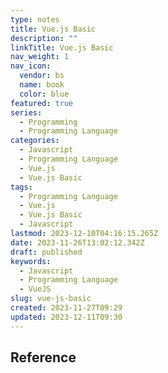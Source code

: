 ```yaml
---
type: notes
title: Vue.js Basic
description: ""
linkTitle: Vue.js Basic
nav_weight: 1
nav_icon:
  vendor: bs
  name: book
  color: blue
featured: true
series:
  - Programming
  - Programming Language
categories:
  - Javascript
  - Programming Language
  - Vue.js
  - Vue.js Basic
tags:
  - Programming Language
  - Vue.js
  - Vue.js Basic
  - Javascript
lastmod: 2023-12-10T04:16:15.265Z
date: 2023-11-26T13:02:12.342Z
draft: published
keywords:
  - Javascript
  - Programming Language
  - VueJS
slug: vue-js-basic
created: 2023-11-27T09:29
updated: 2023-12-11T09:30
---
```


## Reference

